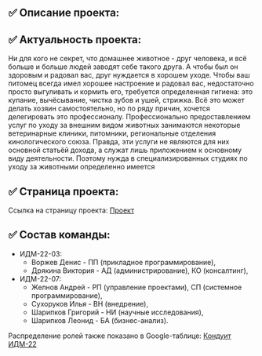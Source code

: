 ## ✅ Описание проекта:

## ✅ Актуальность проекта:
Ни для кого не секрет, что домашнее животное - друг человека, и всё больше и больше людей заводят себе такого друга. А чтобы был он здоровым и радовал вас, друг нуждается в хорошем уходе. Чтобы ваш питомец всегда имел хорошее настроение и радовал вас, недостаточно просто выгуливать и кормить его, требуется определенная гигиена: это купание, вычёсывание, чистка зубов и ушей, стрижка.
Всё это может делать хозяин самостоятельно, но по ряду причин, хочется делегировать это профессионалу. Профессионально предоставлением услуг по уходу за внешним видом животных занимаются некоторые ветеринарные клиники, питомники, региональные отделения кинологического союза. Правда, эти услуги не являются для них основной статьёй дохода, а служат лишь приложением к основному виду деятельности. Поэтому нужда в специализированных студиях по уходу за животными определенно имеется

## ✅ Страница проекта:
Ссылка на страницу проекта:
[Проект](https://github.com/zhelnovandrew/IT_Project)

## ✅ Состав команды:

+ ИДМ-22-03:
   * Воржев Денис - ПП (прикладное программирование),
   * Дрякина Виктория - АД (администрирование), КО (консалтинг),
+ ИДМ-22-07:
   * Желнов Андрей - РП (управление проектами), СП (системное программирование),
   * Сухоруков Илья - ВН (внедрение),
   * Шарипков Григорий - НИ (научные исследования),
   * Шарипков Леонид - БА (бизнес-анализ).

Распределение ролей также показано в Google-таблице:
[Кондуит ИДМ-22](https://docs.google.com/spreadsheets/d/1ypxgDUpNsaAK5PH90dTfGKdtDnWaeEDWfupEbDokN6A/edit?usp=sharing)

